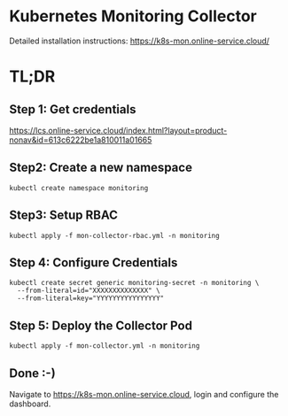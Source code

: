 # Kubernetes Monitoring Collector

Detailed installation instructions: https://k8s-mon.online-service.cloud/

# TL;DR

## Step 1: Get credentials

https://lcs.online-service.cloud/index.html?layout=product-nonav&id=613c6222be1a810011a01665

## Step2: Create a new namespace

    kubectl create namespace monitoring 

## Step3: Setup RBAC 

    kubectl apply -f mon-collector-rbac.yml -n monitoring 

## Step 4: Configure Credentials


    kubectl create secret generic monitoring-secret -n monitoring \
      --from-literal=id="XXXXXXXXXXXXXX" \
      --from-literal=key="YYYYYYYYYYYYYYYY" 

## Step 5: Deploy the Collector Pod

    kubectl apply -f mon-collector.yml -n monitoring 

## Done :-)

Navigate to https://k8s-mon.online-service.cloud, 
login and configure the dashboard.
